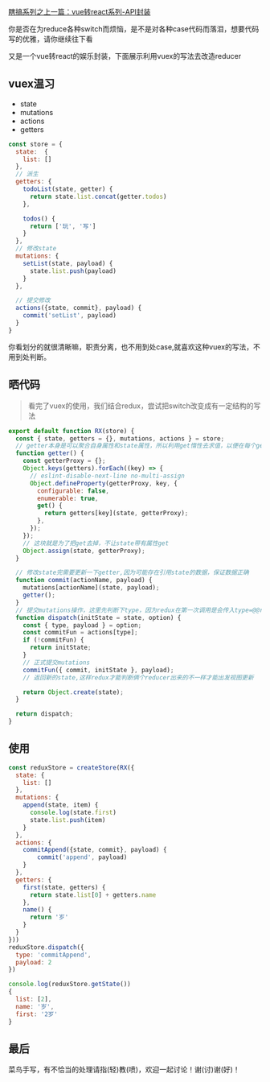 [瞎搞系列之上一篇：vue转react系列-API封装](https://juejin.cn/post/6964316996531929125)

你是否在为reduce各种switch而烦恼，是不是对各种case代码而落泪，想要代码写的优雅，请你继续往下看

又是一个vue转react的娱乐封装，下面展示利用vuex的写法去改造reducer
## vuex温习

- state
- mutations
- actions
- getters

```javascript
const store = {
  state:  {
    list: []
  },
  // 派生
  getters: {
    todoList(state, getter) {
      return state.list.concat(getter.todos)
    },

    todos() {
      return ['玩', '写']
    }
  },
  // 修改state
  mutations: {
    setList(state, payload) {
      state.list.push(payload)
    }
  },

  // 提交修改
  actions({state, commit}, payload) {
    commit('setList', payload)
  }
}
```

你看划分的就很清晰嘛，职责分离，也不用到处case,就喜欢这种vuex的写法，不用到处判断。

## 晒代码
> 看完了vuex的使用，我们结合redux，尝试把switch改变成有一定结构的写法
```javascript
export default function RX(store) {
  const { state, getters = {}, mutations, actions } = store;
  // getter本身是可以聚合自身属性和state属性，所以利用get惰性去求值，以便在每个getter里定义的方法能拿到getters
  function getter() {
    const getterProxy = {};
    Object.keys(getters).forEach((key) => {
      // eslint-disable-next-line no-multi-assign
      Object.defineProperty(getterProxy, key, {
        configurable: false,
        enumerable: true,
        get() {
          return getters[key](state, getterProxy);
        },
      });
    });
    // 这块就是为了把get去掉，不让state带有属性get
    Object.assign(state, getterProxy);
  }

  // 修改state完需要更新一下getter,因为可能存在引用state的数据，保证数据正确
  function commit(actionName, payload) {
    mutations[actionName](state, payload);
    getter();
  }
  // 提交mutations操作，这里先判断下type，因为redux在第一次调用是会传入type=@@redux/init,防止报错
  function dispatch(initState = state, option) {
    const { type, payload } = option;
    const commitFun = actions[type];
    if (!commitFun) {
      return initState;
    }
    // 正式提交mutations
    commitFun({ commit, initState }, payload);
    // 返回新的state,这样redux才能判断俩个reducer出来的不一样才能出发视图更新

    return Object.create(state);
  }

  return dispatch;
}
```
## 使用
```javascript
const reduxStore = createStore(RX({
  state: {
    list: []
  },
  mutations: {
    append(state, item) {
      console.log(state.first)
      state.list.push(item)
    }
  },
  actions: {
    commitAppend({state, commit}, payload) {
        commit('append', payload)
    }
  },
  getters: {
    first(state, getters) {
      return state.list[0] + getters.name
    },
    name() {
      return '岁'
    }
  }
}))
reduxStore.dispatch({
  type: 'commitAppend',
  payload: 2
})

console.log(reduxStore.getState())
{
  list: [2],
  name: '岁',
  first: '2岁'
}
```
## 最后
菜鸟手写，有不恰当的处理请指(轻)教(喷)，欢迎一起讨论！谢(讨)谢(好)！
